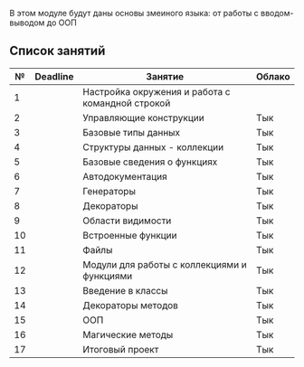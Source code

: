 В этом модуле будут даны основы змеиного языка: от работы с вводом-выводом до ООП

## Список занятий

| №   | Deadline | Занятие                                                  | Облако                                             |
| --- | -------- | -------------------------------------------------------- | -------------------------------------------------- |
| 1   |          | Настройка окружения и работа с командной строкой | |
| 2   |          | Управляющие конструкции                                  | Тык                                                |
| 3   |          | Базовые типы данных                                      | Тык                                                |
| 4   |          | Структуры данных - коллекции                             | Тык                                                |
| 5   |          | Базовые сведения о функциях                              | Тык                                                |
| 6   |          | Автодокументация                                         | Тык                                                |
| 7   |          | Генераторы                                               | Тык                                                |
| 8   |          | Декораторы                                               | Тык                                                |
| 9   |          | Области видимости                                        | Тык                                                |
| 10  |          | Встроенные функции                                       | Тык                                                |
| 11  |          | Файлы                                                    | Тык                                                |
| 12  |          | Модули для работы с коллекциями и функциями              | Тык                                                |
| 13  |          | Введение в классы                                        | Тык                                                |
| 14  |          | Декораторы методов                                       | Тык                                                |
| 15  |          | ООП                                                      | Тык                                                |
| 16  |          | Магические методы                                        | Тык                                                |
| 17  |          | Итоговый проект                                          | Тык                                                |

